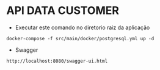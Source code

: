 
# API DATA CUSTOMER

* Executar este comando no diretorio raiz da aplicação 
```
docker-compose -f src/main/docker/postgresql.yml up -d
```
* Swagger

```
http://localhost:8080/swagger-ui.html
```
